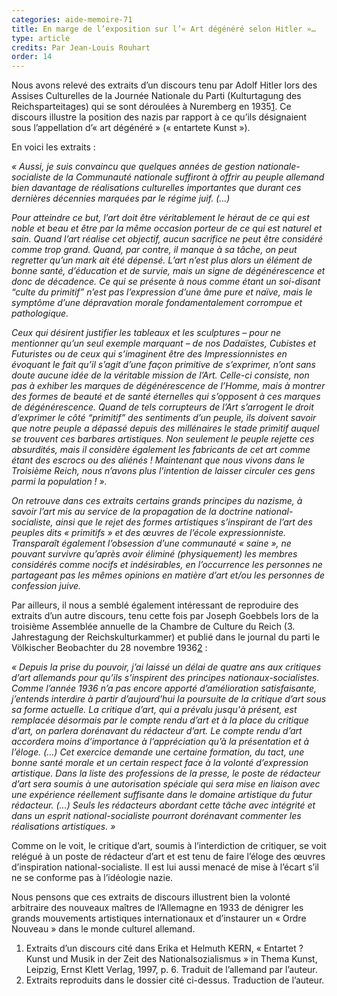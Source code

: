```yaml
---
categories: aide-memoire-71
title: En marge de l’exposition sur l’« Art dégénéré selon Hitler »…
type: article
credits: Par Jean-Louis Rouhart
order: 14
---
```

Nous avons relevé des extraits d’un discours tenu par Adolf Hitler lors des Assises Culturelles de la Journée Nationale du Parti (Kulturtagung des Reichsparteitages) qui se sont déroulées à Nuremberg en 1935[1](#footnote-1). Ce discours illustre la position des nazis par rapport à ce qu’ils désignaient sous l’appellation d’« art dégénéré » (« entartete Kunst »).

En voici les extraits :

_« Aussi, je suis convaincu que quelques années de gestion nationale-socialiste de la Communauté nationale suffiront à offrir au peuple allemand bien davantage de réalisations culturelles importantes que durant ces dernières décennies marquées par le régime juif. (…)_

_Pour atteindre ce but, l’art doit être véritablement le héraut de ce qui est noble et beau et être par la même occasion porteur de ce qui est naturel et sain. Quand l’art réalise cet objectif, aucun sacrifice ne peut être considéré comme trop grand. Quand, par contre, il manque à sa tâche, on peut regretter qu’un mark ait été dépensé. L’art n’est plus alors un élément de bonne santé, d’éducation et de survie, mais un signe de dégénérescence et donc de décadence. Ce qui se présente à nous comme étant un soi-disant “culte du primitif” n’est pas l’expression d’une âme pure et naïve, mais le symptôme d’une dépravation morale fondamentalement corrompue et pathologique._

_Ceux qui désirent justifier les tableaux et les sculptures – pour ne mentionner qu’un seul exemple marquant – de nos Dadaïstes, Cubistes et Futuristes ou de ceux qui s’imaginent être des Impressionnistes en évoquant le fait qu’il s’agit d’une façon primitive de s’exprimer, n’ont sans doute aucune idée de la véritable mission de l’Art. Celle-ci consiste, non pas à exhiber les marques de dégénérescence de l’Homme, mais à montrer des formes de beauté et de santé éternelles qui s’opposent à ces marques de dégénérescence. Quand de tels corrupteurs de l’Art s’arrogent le droit d’exprimer le côté “primitif” des sentiments d’un peuple, ils doivent savoir que notre peuple a dépassé depuis des millénaires le stade primitif auquel se trouvent ces barbares artistiques. Non seulement le peuple rejette ces absurdités, mais il considère également les fabricants de cet art comme étant des escrocs ou des aliénés ! Maintenant que nous vivons dans le Troisième Reich, nous n’avons plus l’intention de laisser circuler ces gens parmi la population ! »._    

_On retrouve dans ces extraits certains grands principes du nazisme, à savoir l’art mis au service de la propagation de la doctrine national-socialiste, ainsi que le rejet des formes artistiques s’inspirant de l’art des peuples dits « primitifs » et des œuvres de l’école expressionniste. Transparaît également l’obsession d’une communauté « saine », ne pouvant survivre qu’après avoir éliminé (physiquement) les membres considérés comme nocifs et indésirables, en l’occurrence les personnes ne partageant pas les mêmes opinions en matière d’art et/ou les personnes de confession juive._

Par ailleurs, il nous a semblé également intéressant de reproduire des extraits d’un autre discours, tenu cette fois par Joseph Goebbels lors de la troisième Assemblée annuelle de la Chambre de Culture du Reich (3. Jahrestagung der Reichskulturkammer) et publié dans le journal du parti le Völkischer Beobachter du 28 novembre 1936[2](#footnote-2) :

_« Depuis la prise du pouvoir, j’ai laissé un délai de quatre ans aux critiques d’art allemands pour qu’ils s’inspirent des principes nationaux-socialistes. Comme l’année 1936 n’a pas encore apporté d’amélioration satisfaisante, j’entends interdire à partir d’aujourd’hui la poursuite de la critique d’art sous sa forme actuelle. La critique d’art, qui a prévalu jusqu'à présent, est remplacée désormais par le compte rendu d’art et à la place du critique d’art, on parlera dorénavant du rédacteur d’art. Le compte rendu d’art accordera moins d’importance à l’appréciation qu’à la présentation et à l’éloge. (…) Cet exercice demande une certaine formation, du tact, une bonne santé morale et un certain respect face à la volonté d’expression artistique. Dans la liste des professions de la presse, le poste de rédacteur d’art sera soumis à une autorisation spéciale qui sera mise en liaison avec une expérience réellement suffisante dans le domaine artistique du futur rédacteur. (…) Seuls les rédacteurs abordant cette tâche avec intégrité et dans un esprit national-socialiste pourront dorénavant commenter les réalisations artistiques. »_

Comme on le voit, le critique d’art, soumis à l’interdiction de critiquer, se voit relégué à un poste de rédacteur d’art et est tenu de faire l’éloge des œuvres d’inspiration national-socialiste. Il est lui aussi menacé de mise à l’écart s’il ne se conforme pas à l’idéologie nazie.

Nous pensons que ces extraits de discours illustrent bien la volonté arbitraire des nouveaux maîtres de l’Allemagne en 1933 de dénigrer les grands mouvements artistiques internationaux et d’instaurer un «  Ordre Nouveau »  dans le monde culturel allemand.

1. Extraits d’un discours cité dans Erika et Helmuth KERN, « Entartet ? Kunst und Musik in der Zeit des Nationalsozialismus » in Thema Kunst, Leipzig, Ernst Klett Verlag, 1997, p. 6. Traduit de l’allemand par l’auteur.
2. Extraits reproduits dans le dossier cité ci-dessus. Traduction de l’auteur.
